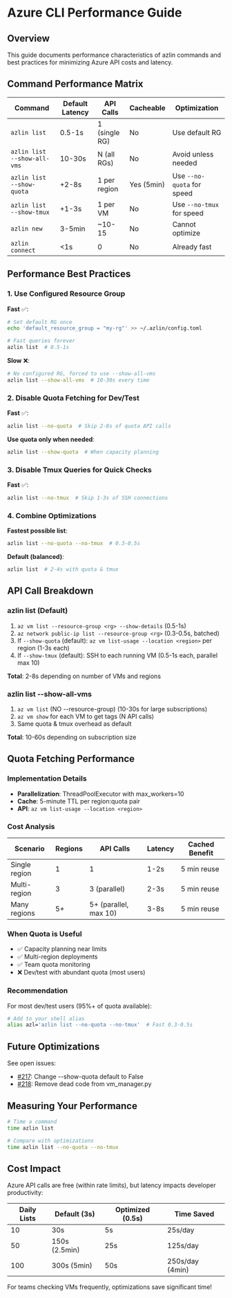 # Azure CLI Performance Guide

## Overview

This guide documents performance characteristics of azlin commands and best practices for minimizing Azure API costs and latency.

## Command Performance Matrix

| Command | Default Latency | API Calls | Cacheable | Optimization |
|---------|----------------|-----------|-----------|--------------|
| `azlin list` | 0.5-1s | 1 (single RG) | No | Use default RG |
| `azlin list --show-all-vms` | 10-30s | N (all RGs) | No | Avoid unless needed |
| `azlin list --show-quota` | +2-8s | 1 per region | Yes (5min) | Use `--no-quota` for speed |
| `azlin list --show-tmux` | +1-3s | 1 per VM | No | Use `--no-tmux` for speed |
| `azlin new` | 3-5min | ~10-15 | No | Cannot optimize |
| `azlin connect` | <1s | 0 | No | Already fast |

## Performance Best Practices

### 1. Use Configured Resource Group

**Fast** ✅:
```bash
# Set default RG once
echo 'default_resource_group = "my-rg"' >> ~/.azlin/config.toml

# Fast queries forever
azlin list  # 0.5-1s
```

**Slow** ❌:
```bash
# No configured RG, forced to use --show-all-vms
azlin list --show-all-vms  # 10-30s every time
```

### 2. Disable Quota Fetching for Dev/Test

**Fast** ✅:
```bash
azlin list --no-quota  # Skip 2-8s of quota API calls
```

**Use quota only when needed**:
```bash
azlin list --show-quota  # When capacity planning
```

### 3. Disable Tmux Queries for Quick Checks

**Fast** ✅:
```bash
azlin list --no-tmux  # Skip 1-3s of SSH connections
```

### 4. Combine Optimizations

**Fastest possible list**:
```bash
azlin list --no-quota --no-tmux  # 0.3-0.5s
```

**Default (balanced)**:
```bash
azlin list  # 2-4s with quota & tmux
```

## API Call Breakdown

### azlin list (Default)
1. `az vm list --resource-group <rg> --show-details` (0.5-1s)
2. `az network public-ip list --resource-group <rg>` (0.3-0.5s, batched)
3. If `--show-quota` (default): `az vm list-usage --location <region>` per region (1-3s each)
4. If `--show-tmux` (default): SSH to each running VM (0.5-1s each, parallel max 10)

**Total**: 2-8s depending on number of VMs and regions

### azlin list --show-all-vms
1. `az vm list` (NO --resource-group) (10-30s for large subscriptions)
2. `az vm show` for each VM to get tags (N API calls)
3. Same quota & tmux overhead as default

**Total**: 10-60s depending on subscription size

## Quota Fetching Performance

### Implementation Details
- **Parallelization**: ThreadPoolExecutor with max_workers=10
- **Cache**: 5-minute TTL per region:quota pair
- **API**: `az vm list-usage --location <region>`

### Cost Analysis

| Scenario | Regions | API Calls | Latency | Cached Benefit |
|----------|---------|-----------|---------|----------------|
| Single region | 1 | 1 | 1-2s | 5 min reuse |
| Multi-region | 3 | 3 (parallel) | 2-3s | 5 min reuse |
| Many regions | 5+ | 5+ (parallel, max 10) | 3-8s | 5 min reuse |

### When Quota is Useful
- ✅ Capacity planning near limits
- ✅ Multi-region deployments
- ✅ Team quota monitoring
- ❌ Dev/test with abundant quota (most users)

### Recommendation
For most dev/test users (95%+ of quota available):
```bash
# Add to your shell alias
alias azl='azlin list --no-quota --no-tmux'  # Fast 0.3-0.5s
```

## Future Optimizations

See open issues:
- [#217](https://github.com/rysweet/azlin/issues/217): Change --show-quota default to False
- [#218](https://github.com/rysweet/azlin/issues/218): Remove dead code from vm_manager.py

## Measuring Your Performance

```bash
# Time a command
time azlin list

# Compare with optimizations
time azlin list --no-quota --no-tmux
```

## Cost Impact

Azure API calls are free (within rate limits), but latency impacts developer productivity:

| Daily Lists | Default (3s) | Optimized (0.5s) | Time Saved |
|-------------|--------------|------------------|------------|
| 10 | 30s | 5s | 25s/day |
| 50 | 150s (2.5min) | 25s | 125s/day |
| 100 | 300s (5min) | 50s | 250s/day (4min) |

For teams checking VMs frequently, optimizations save significant time!
